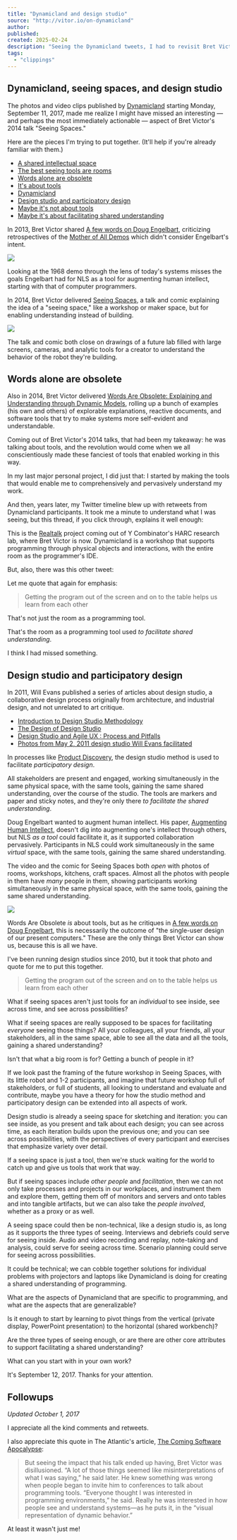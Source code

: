 ```yaml
---
title: "Dynamicland and design studio"
source: "http://vitor.io/on-dynamicland"
author:
published:
created: 2025-02-24
description: "Seeing the Dynamicland tweets, I had to revisit Bret Victor’s “Seeing Spaces”, feeling I had missed a central idea."
tags:
  - "clippings"
---
```

## Dynamicland, seeing spaces, and design studio

The photos and video clips published by [Dynamicland](https://twitter.com/dynamicland1) starting Monday, September 11, 2017, made me realize I might have missed an interesting — and perhaps the most immediately actionable — aspect of Bret Victor's 2014 talk "Seeing Spaces."

Here are the pieces I'm trying to put together. (It'll help if you're already familiar with them.)

- [A shared intellectual space](http://vitor.io/#a-shared-intellectual-space)
- [The best seeing tools are rooms](http://vitor.io/#the-best-seeing-tools-are-rooms)
- [Words alone are obsolete](http://vitor.io/#words-alone-are-obsolete)
- [It's about tools](http://vitor.io/#its-about-tools)
- [Dynamicland](http://vitor.io/#dynamicland)
- [Design studio and participatory design](http://vitor.io/#design-studio-and-participatory-design)
- [Maybe it's not about tools](http://vitor.io/#maybe-its-not-about-tools)
- [Maybe it's about facilitating shared understanding](http://vitor.io/#maybe-its-about-facilitating-shared-understanding)

In 2013, Bret Victor shared [A few words on Doug Engelbart](http://worrydream.com/Engelbart/), criticizing retrospectives of the [Mother of All Demos](http://www.dougengelbart.org/firsts/1968-demo-interactive.html) which didn't consider Engelbart's intent.

![](http://vitor.io/on-dynamicland/nls1.jpg)

Looking at the 1968 demo through the lens of today's systems misses the goals Engelbart had for NLS as a tool for augmenting human intellect, starting with that of computer programmers.

In 2014, Bret Victor delivered [Seeing Spaces](http://worrydream.com/SeeingSpaces/), a talk and comic explaining the idea of a "seeing space," like a workshop or maker space, but for enabling understanding instead of building.

![](http://vitor.io/on-dynamicland/478481867.jpg)

The talk and comic both close on drawings of a future lab filled with large screens, cameras, and analytic tools for a creator to understand the behavior of the robot they're building.

## Words alone are obsolete

Also in 2014, Bret Victor delivered [Words Are Obsolete: Explaining and Understanding through Dynamic Models](https://vimeo.com/114252897), rolling up a bunch of examples (his own and others) of explorable explanations, reactive documents, and software tools that try to make systems more self-evident and understandable.

Coming out of Bret Victor's 2014 talks, that had been my takeaway: he was talking about tools, and the revolution would come when we all conscientiously made these fanciest of tools that enabled working in this way.

In my last major personal project, I did just that: I started by making the tools that would enable me to comprehensively and pervasively understand my work.

And then, years later, my Twitter timeline blew up with retweets from Dynamicland participants. It took me a minute to understand what I was seeing, but this thread, if you click through, explains it well enough:

This is the [Realtalk](https://harc.ycr.org/project/realtalk/) project coming out of Y Combinator's HARC research lab, where Bret Victor is now. Dynamicland is a workshop that supports programming through physical objects and interactions, with the entire room as the programmer's IDE.

But, also, there was this other tweet:

Let me quote that again for emphasis:

> Getting the program out of the screen and on to the table helps us learn from each other

That's not just the room as a programming tool.

That's the room as a programming tool used *to facilitate shared understanding*.

I think I had missed something.

## Design studio and participatory design

In 2011, Will Evans published a series of articles about design studio, a collaborative design process originally from architecture, and industrial design, and not unrelated to art critique.

- [Introduction to Design Studio Methodology](https://web.archive.org/web/20111010221154/http://uxmag.com:80/articles/introduction-to-design-studio-methodology)
- [The Design of Design Studio](https://web.archive.org/web/20111006040634/http://uxmag.com:80/articles/the-design-of-design-studio)
- [Design Studio and Agile UX : Process and Pitfalls](https://web.archive.org/web/20111111004917/http://uxmag.com:80/articles/design-studio-and-agile-ux-process-and-pitfalls)
- [Photos from May 2, 2011 design studio Will Evans facilitated](https://www.flickr.com/photos/27764576@N06/sets/72157626509819731/)

In processes like [Product Discovery](http://jpattonassociates.com/design-studio-recipe/), the design studio method is used to facilitate *participatory design*.

All stakeholders are present and engaged, working simultaneously in the same physical space, with the same tools, gaining the same shared understanding, over the course of the studio. The tools are markers and paper and sticky notes, and they're only there *to facilitate the shared understanding*.

Doug Engelbart wanted to augment human intellect. His paper, [Augmenting Human Intellect](http://www.dougengelbart.org/pubs/augment-3906.html), doesn't dig into augmenting one's intellect through others, but NLS *as a tool* could facilitate it, as it supported collaboration pervasively. Participants in NLS could work simultaneously in the same *virtual* space, with the same tools, gaining the same shared understanding.

The video and the comic for Seeing Spaces both *open* with photos of rooms, workshops, kitchens, craft spaces. Almost all the photos with people in them have *many* people in them, showing participants working simultaneously in the same physical space, with the same tools, gaining the same shared understanding.

![](http://vitor.io/on-dynamicland/SeeingSpaces-crop.jpg)

Words Are Obsolete *is* about tools, but as he critiques in [A few words on Doug Engelbart](http://worrydream.com/Engelbart/), this is necessarily the outcome of "the single-user design of our present computers." These are the only things Bret Victor can show us, because this is all we have.

I've been running design studios since 2010, but it took that photo and quote for me to put this together.

> Getting the program out of the screen and on to the table helps us learn from each other

What if seeing spaces aren't just tools for an *individual* to see inside, see across time, and see across possibilities?

What if seeing spaces are really supposed to be spaces for facilitating *everyone* seeing those things? All your colleagues, all your friends, all your stakeholders, all in the same space, able to see all the data and all the tools, gaining a shared understanding?

Isn't that what a big room is for? Getting a bunch of people in it?

If we look past the framing of the future workshop in Seeing Spaces, with its little robot and 1-2 participants, and imagine that future workshop full of stakeholders, or full of students, all looking to understand and evaluate and contribute, maybe you have a theory for how the studio method and participatory design can be extended into all aspects of work.

Design studio is already a seeing space for sketching and iteration: you can see inside, as you present and talk about each design; you can see across time, as each iteration builds upon the previous one; and you can see across possibilities, with the perspectives of every participant and exercises that emphasize variety over detail.

If a seeing space is just a tool, then we're stuck waiting for the world to catch up and give us tools that work that way.

But if seeing spaces include *other people* and *facilitation*, then we can not only take processes and projects in our workplaces, and instrument them and explore them, getting them off of monitors and servers and onto tables and into tangible artifacts, but we can also take the *people involved*, whether as a proxy or as well.

A seeing space could then be non-technical, like a design studio is, as long as it supports the three types of seeing. Interviews and debriefs could serve for seeing inside. Audio and video recording and replay, note-taking and analysis, could serve for seeing across time. Scenario planning could serve for seeing across possibilities.

It could be technical; we can cobble together solutions for individual problems with projectors and laptops like Dynamicland is doing for creating a shared understanding of programming.

What are the aspects of Dynamicland that are specific to programming, and what are the aspects that are generalizable?

Is it enough to start by learning to pivot things from the vertical (private display, PowerPoint presentation) to the horizontal (shared workbench)?

Are the three types of seeing enough, or are there are other core attributes to support facilitating a shared understanding?

What can you start with in your own work?

It's September 12, 2017. Thanks for your attention.

## Followups

*Updated October 1, 2017*

I appreciate all the kind comments and retweets.

I also appreciate this quote in The Atlantic's article, [The Coming Software Apocalypse](https://www.theatlantic.com/technology/archive/2017/09/saving-the-world-from-code/540393/):

> But seeing the impact that his talk ended up having, Bret Victor was disillusioned. “A lot of those things seemed like misinterpretations of what I was saying,” he said later. He knew something was wrong when people began to invite him to conferences to talk about programming tools. “Everyone thought I was interested in programming environments,” he said. Really he was interested in how people see and understand systems—as he puts it, in the “visual representation of dynamic behavior.”

At least it wasn't just me!